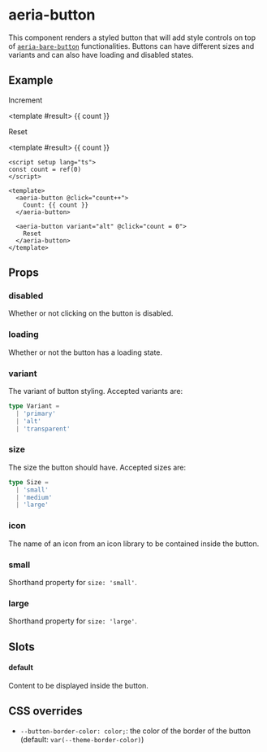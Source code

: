 <script setup lang="ts">
import { ref } from 'vue'
import { AeriaButton } from 'aeria-ui'
import ResultBox from '../../src/components/result-box.vue'

const count = ref(0)
</script>

# aeria-button

This component renders a styled button that will add style controls on top of [`aeria-bare-button`](/frontend/components/aeria-bare-button) functionalities. Buttons can have different sizes and variants and can also have loading and disabled states.

## Example

<result-box title="Result" class="mb-4">
  <aeria-button @click="count++">
    Increment
  </aeria-button>

  <template #result>
    {{ count }}
  </template>
</result-box>

<result-box title="Result">
  <aeria-button variant="alt" @click="count = 0">
    Reset
  </aeria-button>

  <template #result>
    {{ count }}
  </template>
</result-box>

```vue
<script setup lang="ts">
const count = ref(0)
</script>

<template>
  <aeria-button @click="count++">
    Count: {{ count }}
  </aeria-button>

  <aeria-button variant="alt" @click="count = 0">
    Reset
  </aeria-button>
</template>
```

## Props

### disabled <Badge type="tip" text="boolean?" />

Whether or not clicking on the button is disabled.

### loading <Badge type="tip" text="boolean?" />

Whether or not the button has a loading state.

### variant <Badge type="tip" text="Size" /> <Badge type="tip" text="default: 'normal'" />

The variant of button styling.
Accepted variants are:

```typescript
type Variant =
  | 'primary'
  | 'alt'
  | 'transparent'
```

### size <Badge type="tip" text="Size" /> <Badge type="tip" text="default: 'medium'" />

The size the button should have.
Accepted sizes are:

```typescript
type Size = 
  | 'small'
  | 'medium'
  | 'large'
```

### icon <Badge type="tip" text="string?" /> 

The name of an icon from an icon library to be contained inside the button.

### small <Badge type="tip" text="boolean?" />

Shorthand property for `size: 'small'`.

### large <Badge type="tip" text="boolean?" /> 

Shorthand property for `size: 'large'`.

## Slots

#### default

Content to be displayed inside the button.

## CSS overrides

- `--button-border-color: color;`: the color of the border of the button (default: `var(--theme-border-color)`)

